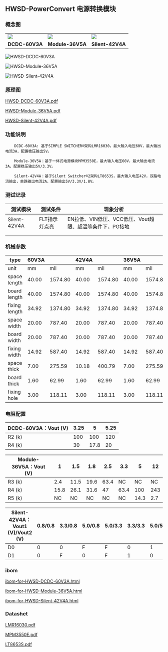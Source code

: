 ## HWSD-PowerConvert 电源转换模块

### 概念图

<table>
    <tr>
        <td><img src="HWSD-DCDC-60V3A.PNG"></td>
        <td><img src="HWSD-Module-36V5A.PNG"></td>
        <td><img src="HWSD-Silent-42V4A.PNG"></td>
    </tr>
<tr>
    <td><center><strong>DCDC-60V3A</td>
        <td><center><strong>Module-36V5A</td>
        <td><center><strong>Silent-42V4A</td>  
</tr>
</table>

![HWSD-DCDC-60V3A](HWSD-DCDC-60V3A.PNG)

![HWSD-Module-36V5A](HWSD-Module-36V5A.PNG)

![HWSD-Silent-42V4A](HWSD-Silent-42V4A.PNG)

### 原理图

[HWSD-DCDC-60V3A.pdf](HWSD-DCDC-60V3A.pdf) 

 [HWSD-Module-36V5A.pdf](HWSD-Module-36V5A.pdf) 

 [HWSD-Silent-42V4A.pdf](HWSD-Silent-42V4A.pdf) 

### 功能说明

		DCDC-60V3A: 基于SIMPLE SWITCHER®架构LMR16030，最大输入电压60V，最大输出电流3A，配置稳压输出5V。
		
		Module-36V5A：基于一体式电源模块MPM3550E，最大输入电压60V，最大输出电流3A，配置稳压输出5V/3.3V。
		
		Silent-42V4A：基于Silent Switcher®2架构LT8653S，最大输入电压42V，双路电流输出，单路输出电流2A，配置输出5V/3.3V/1.8V。

### 测试记录

| 测试模块     | 测试条件      | 现象分析                                                 |
| ------------ | ------------- | -------------------------------------------------------- |
| Silent-42V4A | FLT指示灯点亮 | EN拉低、VIN低压、VCC低压、Vout超限、超温等条件下，PG接地 |
|              |               |                                                          |
|              |               |                                                          |



### 机械参数

| type          | 60V3A |         | 42V4A |         | 36V5A |         |
| ------------- | ----- | ------- | ----- | ------- | ----- | ------- |
| unit          | mm    | mil     | mm    | mil     | mm    | mil     |
| space length  | 40.00 | 1574.80 | 40.00 | 1574.80 | 40.00 | 1574.80 |
| board length  | 40.00 | 1574.80 | 40.00 | 1574.80 | 40.00 | 1574.80 |
| fixing length | 34.92 | 1374.80 | 34.92 | 1374.80 | 34.92 | 1374.80 |
| space width   | 20.00 | 787.40  | 20.00 | 787.40  | 20.00 | 787.40  |
| board width   | 20.00 | 787.40  | 20.00 | 787.40  | 20.00 | 787.40  |
| fixing width  | 14.92 | 587.40  | 14.92 | 587.40  | 14.92 | 587.40  |
| space thick   | 7.00  | 275.59  | 10.18 | 400.79  | 7.00  | 275.59  |
| board thick   | 1.60  | 62.99   | 1.60  | 62.99   | 1.60  | 62.99   |
| fixing hole   | 3.00  | 118.11  | 3.00  | 118.11  | 3.00  | 118.11  |

### 电阻配置

| DCDC-60V3A：Vout (V) | 3.25 | 5    | 5.25 |
| -------------------- | ---- | ---- | ---- |
| R2 (k)               | 100  | 100  | 120  |
| R4 (k)               | 30   | 17.8 | 20   |

| Module-36V5A：Vout (V) | 1    | 1.5  | 1.8  | 2.5  | 3.3  | 5    | 12   |
| ---------------------- | ---- | ---- | ---- | ---- | ---- | ---- | ---- |
| R3 (k)                 | 2.4  | 11.5 | 19.6 | 63.4 | NC   | NC   | NC   |
| R4 (k)                 | 15.8 | 26.1 | 31.6 | 47   | 63.4 | 100  | 243  |
| R5 (k)                 | NC   | NC   | NC   | NC   | NC   | 14.3 | 2.7  |

| Silent-42V4A：Vout1 (V)/Vout2 (V) | 0.8/0.8 | 3.3/0.8 | 5.0/0.8 | 5.0/3.3 | 3.3/3.3 | 5.0/5.0 | 3.3/1.8 | 5.0/1.8 | 1.8/0.8 |
| --------------------------------- | ------- | ------- | ------- | ------- | ------- | ------- | ------- | ------- | ------- |
| D0                                | 0       | 0       | F       | F       | 0       | 1       | 1       | F       | 1       |
| D1                                | 0       | F       | 0       | F       | 1       | 0       | F       | 1       | 1       |

### ibom

 [ibom-for-HWSD-DCDC-60V3A.html](ibom-for-HWSD-DCDC-60V3A.html) 

 [ibom-for-HWSD-Module-36V5A.html](ibom-for-HWSD-Module-36V5A.html) 

 [ibom-for-HWSD-Silent-42V4A.html](ibom-for-HWSD-Silent-42V4A.html) 

### Datashet

 [LMR16030.pdf](LMR16030.pdf) 

 [MPM3550E.pdf](MPM3550E.pdf) 

 [LT8653S.pdf](LT8653S.pdf) 

